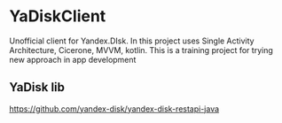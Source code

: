 # YaDiskClient
Unofficial client for Yandex.DIsk. In this project uses Single Activity Architecture, Cicerone, MVVM, kotlin. This is a training project for trying new approach in app development

## YaDisk lib
https://github.com/yandex-disk/yandex-disk-restapi-java